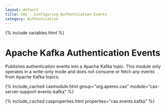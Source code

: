 ```yaml
---
layout: default
title: CAS - Configuring Authentication Events
category: Authentication
---
```

{% include variables.html %}

# Apache Kafka Authentication Events

Publishes authentication events into a Apache Kafka topic. This module only operates in a
write-only mode and does not consume or fetch any events from Apache Kafka topics.

{% include_cached casmodule.html group="org.apereo.cas" module="cas-server-support-events-kafka" %}

{% include_cached casproperties.html properties="cas.events.kafka" %}


